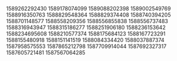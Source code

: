 1589262292430
1589178074099
1589088202398
1589002549769
1588916350763
1588829548364
1588829374408
1588740394205
1588701148577
1588558209356
1588556855838
1588556737483
1588316943947
1588315186277
1588251906180
1588236153642
1588234695608
1588210577374
1588175684123
1588167723291
1588155480918
1588151141519
1588084334420
1588037887374
1587958575553
1587865212798
1587709914044
1587692327317
1587605721481
1587567064285

